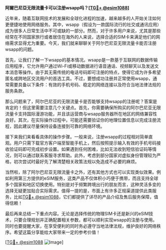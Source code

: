 **阿爾巴尼亞无限流量卡可以注册wsapp吗？[[TG💪+ @esim1088](https://t.me/s/esim1088)]**

近年来，随着互联网技术的发展和全球化进程的加速，越来越多的人开始关注如何更便捷地使用网络服务。其中，wsapp（假设为一款国际流行的社交或通讯应用）成为很多人日常生活中不可或缺的一部分。然而，对于许多用户来说，尤其是那些经常在不同国家旅行或者居住在海外的人来说，选择合适的SIM卡来满足他们的网络需求显得尤为重要。今天，我们就来聊聊关于阿尔巴尼亚无限流量卡能否注册wsapp的问题。

首先，让我们了解一下wsapp的基本情况。wsapp是一款基于互联网的数据传输应用程序，它允许用户通过Wi-Fi或移动数据进行语音通话、视频聊天以及发送文本消息等操作。由于其无需传统的电话号码即可注册的特点，使得它成为许多希望匿名或跨地区交流用户的首选工具。不过，要想成功注册并正常使用wsapp，通常需要具备以下条件：有效的手机号码、稳定的网络连接以及符合当地法律法规的服务条款。

那么问题来了，阿尔巴尼亚的无限流量卡是否能够支持wsapp的注册呢？答案是肯定的！但这里需要注意几个关键点。首先，你需要确保所购买的阿尔巴尼亚无限流量卡支持国际漫游功能，并且该运营商与wsapp服务器所在地区的网络兼容性良好。其次，在实际操作过程中，可能还需要验证你的地理位置信息以完成注册流程，因此建议尽量保持设备连接到可靠的网络环境。

接下来我们来看看具体的操作步骤。一般来说，注册wsapp的过程相对简单直观。用户只需下载官方客户端至智能手机上，然后按照提示输入有效的手机号码接收验证码即可完成初步设置。如果遇到任何困难，比如无法收到短信验证码等情况，则可以通过联系客服寻求帮助。此外，考虑到部分国家对虚拟身份管理较为严格，初次尝试时最好先了解清楚相关政策法规以免造成不必要的麻烦。

当然啦，除了阿尔巴尼亚无限流量卡之外，还有其他方式也可以实现类似效果。例如利用第三方提供的eSIM服务，这类产品不仅体积小巧便于携带，而且支持全球多个国家和地区切换使用。特别是对于频繁跨境出行的朋友而言，这种灵活多变的选择无疑更加贴合实际需求。值得一提的是，市面上有许多正规渠道提供此类服务，比如[TG💪+ @esim1088](https://t.me/s/esim1088)，它们都提供了详尽的产品介绍及售后服务保障，值得信赖！

最后再来总结一下重点内容。无论是选择传统的物理SIM卡还是新兴的eSIM技术，只要合理规划并正确配置相关参数，都可以顺利实现wsapp的注册与使用。同时也要提醒大家，在享受便利的同时务必遵守当地法律法规，维护良好的网络秩序。希望这篇分享能给大家带来一定的参考价值！

[[TG💪+ @esim1088](https://t.me/s/esim1088) ![Image](https://i.postimg.cc/4NQfJmqS/Snipaste-2025-05-13-00-14-12.png)]
